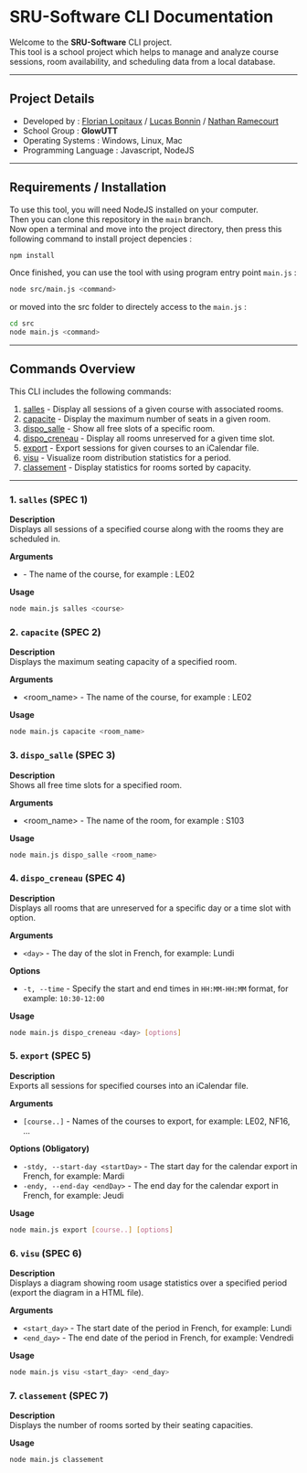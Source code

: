 # SRU-Software CLI Documentation

Welcome to the **SRU-Software** CLI project. <br/>
This tool is a school project which helps to manage and analyze course sessions, room availability, and scheduling data from a local database.

---
## Project Details
- Developed by : [Florian Lopitaux](https://github.com/florianLopitaux) / [Lucas Bonnin](https://github.com/Lucarafe) / [Nathan Ramecourt](https://github.com/NathanRmct)
- School Group : **GlowUTT**
- Operating Systems : Windows, Linux, Mac
- Programming Language : Javascript, NodeJS

---
## Requirements / Installation

To use this tool, you will need NodeJS installed on your computer. <br/>
Then you can clone this repository in the `main` branch. <br/>
Now open a terminal and move into the project directory, then press this following command to install project depencies :
```bash
npm install
```

Once finished, you can use the tool with using program entry point `main.js` :
```bash
node src/main.js <command>
```
or moved into the src folder to directely access to the `main.js` :
```bash
cd src
node main.js <command>
```

---
## Commands Overview

This CLI includes the following commands:

1. [salles](#salles) - Display all sessions of a given course with associated rooms.
2. [capacite](#capacite) - Display the maximum number of seats in a given room.
3. [dispo_salle](#dispo_salle) - Show all free slots of a specific room.
4. [dispo_creneau](#dispo_creneau) - Display all rooms unreserved for a given time slot.
5. [export](#export) - Export sessions for given courses to an iCalendar file.
6. [visu](#visu) - Visualize room distribution statistics for a period.
7. [classement](#classement) - Display statistics for rooms sorted by capacity.

---

### 1. `salles` (SPEC 1)
**Description**  
Displays all sessions of a specified course along with the rooms they are scheduled in. <br/>

**Arguments**
- <course> - The name of the course, for example : LE02 <br/>

**Usage**
```bash
node main.js salles <course>
```

### 2. `capacite` (SPEC 2)
**Description**  
Displays the maximum seating capacity of a specified room. <br/>

**Arguments**
- <room_name> - The name of the course, for example : LE02 <br/>

**Usage**  
```bash
node main.js capacite <room_name>
```

### 3. `dispo_salle` (SPEC 3)
**Description**  
Shows all free time slots for a specified room. <br/>

**Arguments**
- <room_name> - The name of the room, for example : S103 <br/>

**Usage**  
```bash
node main.js dispo_salle <room_name>
```

### 4. `dispo_creneau` (SPEC 4)
**Description**  
Displays all rooms that are unreserved for a specific day or a time slot with option. <br/>

**Arguments**  
- `<day>` - The day of the slot in French, for example: Lundi <br/>

**Options**  
- `-t, --time` - Specify the start and end times in `HH:MM-HH:MM` format, for example: `10:30-12:00` <br/>

**Usage**  
```bash
node main.js dispo_creneau <day> [options]
```

### 5. `export` (SPEC 5)
**Description**  
Exports all sessions for specified courses into an iCalendar file. <br/>

**Arguments**  
- `[course..]` - Names of the courses to export, for example: LE02, NF16, ... <br/>

**Options (Obligatory)**  
- `-stdy, --start-day <startDay>` - The start day for the calendar export in French, for example: Mardi
- `-endy, --end-day <endDay>` - The end day for the calendar export in French, for example: Jeudi <br/>

**Usage**  
```bash
node main.js export [course..] [options]
```

### 6. `visu` (SPEC 6)
**Description**  
Displays a diagram showing room usage statistics over a specified period (export the diagram in a HTML file). <br/>

**Arguments**  
- `<start_day>` - The start date of the period in French, for example: Lundi
- `<end_day>` - The end date of the period in French, for example: Vendredi <br/>

**Usage**  
```bash
node main.js visu <start_day> <end_day>
```

### 7. `classement` (SPEC 7)
**Description**  
Displays the number of rooms sorted by their seating capacities. <br/>

**Usage**  
```bash
node main.js classement
```